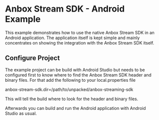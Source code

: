 # Anbox Stream SDK - Android Example

This example demonstrates how to use the native Anbox Stream SDK in an Android
application. The application itself is kept simple and mainly concentrates on showing the
integration with the Anbox Stream SDK itself.

## Configure Project

The example project can be build with Android Studio but needs to be configured first to
know where to find the Anbox Stream SDK header and binary files. For that add the
following to your local.properties file

anbox-stream-sdk.dir=/path/to/unpacked/anbox-streaming-sdk

This will tell the build where to look for the header and binary files.

Afterwards you can build and run the Android application with Android Studio as usual.
